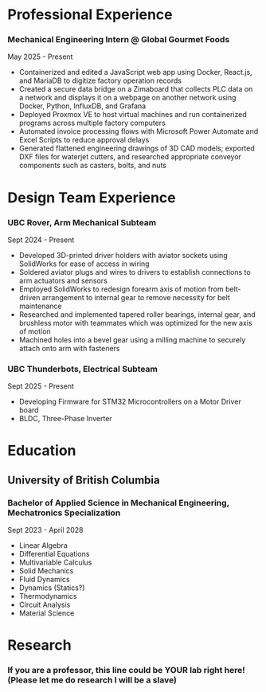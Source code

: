 # Professional Experience

### Mechanical Engineering Intern @ Global Gourmet Foods

May 2025 - Present 

- Containerized and edited a JavaScript web app using Docker, React.js, and MariaDB to digitize factory operation records
- Created a secure data bridge on a Zimaboard that collects PLC data on a network and displays it on a webpage on another network using Docker, Python, InfluxDB, and Grafana
- Deployed Proxmox VE to host virtual machines and run containerized programs across multiple factory computers
- Automated invoice processing flows with Microsoft Power Automate and Excel Scripts to reduce approval delays
- Generated flattened engineering drawings of 3D CAD models; exported DXF files for waterjet cutters, and researched appropriate conveyor components such as casters, bolts, and nuts
  

# Design Team Experience

### UBC Rover, Arm Mechanical Subteam

Sept 2024 - Present

- Developed 3D-printed driver holders with aviator sockets using SolidWorks for ease of access in wiring
- Soldered aviator plugs and wires to drivers to establish connections to arm actuators and sensors
- Employed SolidWorks to redesign forearm axis of motion from belt-driven arrangement to internal gear to remove necessity for belt maintenance
- Researched and implemented tapered roller bearings, internal gear, and brushless motor with teammates which was optimized for the new axis of motion
- Machined holes into a bevel gear using a milling machine to securely attach onto arm with fasteners

### UBC Thunderbots, Electrical Subteam

Sept 2025 - Present

- Developing Firmware for STM32 Microcontrollers on a Motor Driver board
- BLDC, Three-Phase Inverter
  

# Education

## University of British Columbia

### Bachelor of Applied Science in Mechanical Engineering, Mechatronics Specialization

Sept 2023 - April 2028
- Linear Algebra
- Differential Equations
- Multivariable Calculus
- Solid Mechanics
- Fluid Dynamics
- Dynamics (Statics?)
- Thermodynamics
- Circuit Analysis
- Material Science

# Research

### If you are a professor, this line could be YOUR lab right here! (Please let me do research I will be a slave)